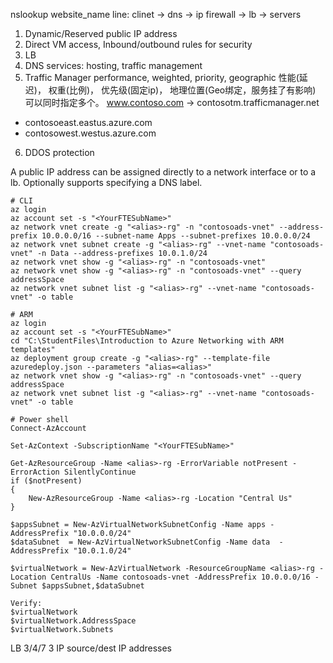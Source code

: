 nslookup
website_name
line:
clinet -> dns -> ip
firewall -> lb -> servers

1. Dynamic/Reserved public IP address
2. Direct VM access, Inbound/outbound rules for security
3. LB
4. DNS services: hosting, traffic management
5. Traffic Manager
performance, weighted, priority, geographic
性能(延迟)， 权重(比例)， 优先级(固定ip)， 地理位置(Geo绑定，服务挂了有影响)
可以同时指定多个。
www.contoso.com -> contosotm.trafficmanager.net
- contosoeast.eastus.azure.com
- contosowest.westus.azure.com
6. DDOS protection

A public IP address can be assigned directly to a network interface or to a lb.
Optionally supports specifying a DNS label.

```
# CLI
az login
az account set -s "<YourFTESubName>"
az network vnet create -g "<alias>-rg" -n "contosoads-vnet" --address-prefix 10.0.0.0/16 --subnet-name Apps --subnet-prefixes 10.0.0.0/24
az network vnet subnet create -g "<alias>-rg" --vnet-name "contosoads-vnet" -n Data --address-prefixes 10.0.1.0/24
az network vnet show -g "<alias>-rg" -n "contosoads-vnet"
az network vnet show -g "<alias>-rg" -n "contosoads-vnet" --query addressSpace
az network vnet subnet list -g "<alias>-rg" --vnet-name "contosoads-vnet" -o table

# ARM
az login
az account set -s "<YourFTESubName>"
cd "C:\StudentFiles\Introduction to Azure Networking with ARM templates"
az deployment group create -g "<alias>-rg" --template-file azuredeploy.json --parameters "alias=<alias>"
az network vnet show -g "<alias>-rg" -n "contosoads-vnet" --query addressSpace
az network vnet subnet list -g "<alias>-rg" --vnet-name "contosoads-vnet" -o table 

# Power shell
Connect-AzAccount

Set-AzContext -SubscriptionName "<YourFTESubName>"

Get-AzResourceGroup -Name <alias>-rg -ErrorVariable notPresent -ErrorAction SilentlyContinue
if ($notPresent)
{
    New-AzResourceGroup -Name <alias>-rg -Location "Central Us"
}

$appsSubnet = New-AzVirtualNetworkSubnetConfig -Name apps -AddressPrefix "10.0.0.0/24"
$dataSubnet  = New-AzVirtualNetworkSubnetConfig -Name data  -AddressPrefix "10.0.1.0/24"

$virtualNetwork = New-AzVirtualNetwork -ResourceGroupName <alias>-rg -Location CentralUs -Name contosoads-vnet -AddressPrefix 10.0.0.0/16 -Subnet $appsSubnet,$dataSubnet

Verify:
$virtualNetwork
$virtualNetwork.AddressSpace
$virtualNetwork.Subnets
```

LB 3/4/7
3 IP source/dest IP addresses
